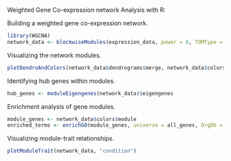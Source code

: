 Weighted Gene Co-expression network Analysis with R:<br/>

Building a weighted gene co-expression network.

```R
library(WGCNA)
network_data <- blockwiseModules(expression_data, power = 6, TOMType = "unsigned", minModuleSize = 30)
```
Visualizing the network modules.

```R
plotDendroAndColors(network_data$dendrograms$merge, network_data$colors)
```
Identifying hub genes within modules.

```R
hub_genes <- moduleEigengenes(network_data)$eigengenes
```
Enrichment analysis of gene modules.

```R
module_genes <- network_data$colors$module
enriched_terms <- enrichGO(module_genes, universe = all_genes, OrgDb = org.Hs.eg.db)
```
Visualizing module-trait relationships.

```R
plotModuleTrait(network_data, "condition")
```
